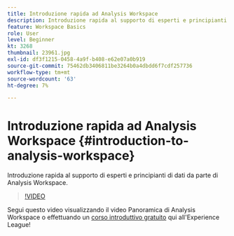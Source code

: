 ```yaml
---
title: Introduzione rapida ad Analysis Workspace
description: Introduzione rapida al supporto di esperti e principianti di dati da parte di Analysis Workspace.
feature: Workspace Basics
role: User
level: Beginner
kt: 3268
thumbnail: 23961.jpg
exl-id: df3f1215-0458-4a9f-b408-e62e07a0b919
source-git-commit: 75462db3406811be3264b0a4dbdd6f7cdf257736
workflow-type: tm+mt
source-wordcount: '63'
ht-degree: 7%

---
```


# Introduzione rapida ad Analysis Workspace {#introduction-to-analysis-workspace}

Introduzione rapida al supporto di esperti e principianti di dati da parte di Analysis Workspace.

>[!VIDEO](https://video.tv.adobe.com/v/28165/?quality=12&learn=on)

Segui questo video visualizzando il video Panoramica di Analysis Workspace o effettuando un [corso introduttivo gratuito](https://experienceleague.adobe.com/?recommended=Analytics-U-1-2020.1.workspace&amp;lang=it) qui all&#39;Experience League!
